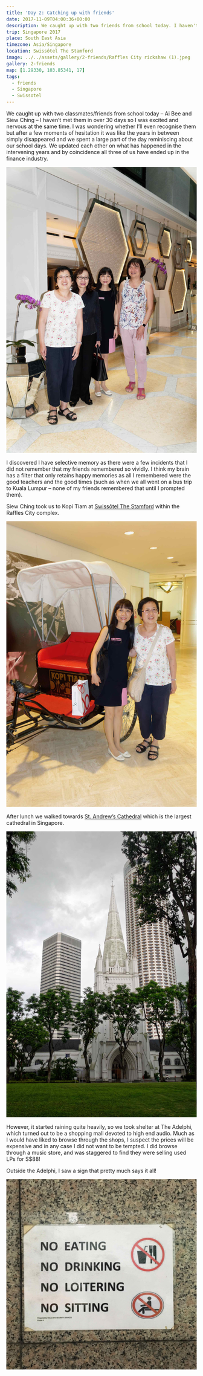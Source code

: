 ```yaml
---
title: 'Day 2: Catching up with friends'
date: 2017-11-09T04:00:36+00:00
description: We caught up with two friends from school today. I haven't met them in over 30 years so I was excited and nervous.
trip: Singapore 2017
place: South East Asia
timezone: Asia/Singapore
location: Swissôtel The Stamford
image: ../../assets/gallery/2-friends/Raffles City rickshaw (1).jpeg
gallery: 2-friends
map: [1.29330, 103.85341, 17]
tags:
  - friends
  - Singapore
  - Swissotel
---
```


We caught up with two classmates/friends from school today – Ai Bee and Siew Ching – I haven’t met them in over 30 days so I was excited and nervous at the same time. I was wondering whether I’ll even recognise them but after a few moments of hesitation it was like the years in between simply disappeared and we spent a large part of the day reminiscing about our school days. We updated each other on what has happened in the intervening years and by coincidence all three of us have ended up in the finance industry.

![Friends](../../assets/gallery/2-friends/Lyn,Stephanie,Siew_Ching,Chris.jpeg)

I discovered I have selective memory as there were a few incidents that I did not remember that my friends remembered so vividly. I think my brain has a filter that only retains happy memories as all I remembered were the good teachers and the good times (such as when we all went on a bus trip to Kuala Lumpur – none of my friends remembered that until I prompted them).

Siew Ching took us to Kopi Tiam at [Swissôtel The Stamford](https://www.swissotel.com/hotels/singapore-stamford/dining/kopi-tiam/) within the Raffles City complex.

![Raffles City rickshaw](../../assets/gallery/2-friends/Raffles_City_rickshaw.jpeg)

After lunch we walked towards [St. Andrew’s Cathedral](https://cathedral.org.sg/) which is the largest cathedral in Singapore.

![St. Andrew’s Cathedral](../../assets/gallery/2-friends/St_Andrews_Cathedral_1.jpeg)

However, it started raining quite heavily, so we took shelter at The Adelphi, which turned out to be a shopping mall devoted to high end audio. Much as I would have liked to browse through the shops, I suspect the prices will be expensive and in any case I did not want to be tempted. I did browse through a music store, and was staggered to find they were selling used LPs for S$88!

Outside the Adelphi, I saw a sign that pretty much says it all!

![No Everything](../../assets/gallery/2-friends/No_Eating.jpeg)
